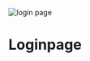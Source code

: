 ![login page](https://user-images.githubusercontent.com/96377954/155862467-171f7182-99aa-4555-baef-1c915a39ec52.jpeg)
# Loginpage
